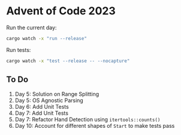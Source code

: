 # Advent of Code 2023

Run the current day:
```bash
cargo watch -x "run --release"
```

Run tests:
```bash
cargo watch -x "test --release -- --nocapture"
```

## To Do
1. Day 5: Solution on Range Splitting
1. Day 5: OS Agnostic Parsing
1. Day 6: Add Unit Tests
1. Day 7: Add Unit Tests
1. Day 7: Refactor Hand Detection using `itertools::counts()`
1. Day 10: Account for different shapes of `Start` to make tests pass